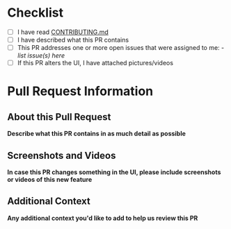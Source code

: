 <!-- 
Thank you for making a pull request! 
Since we are very busy with getting Mlem into a releaseable state, we had to introduce this short questionnaire to help us review PRs.
Before you submit your PR, please take a few minutes to fill out all the needed information.

Please note that if you do not fill out the checklist, your PR will be automatically rejected unless you are an approved contributor. 
We apologize, as we would love to dedicate the time it deserves to every PR, but at present, we are under considerable time pressure.
-->

# Checklist
- [ ] I have read [CONTRIBUTING.md](./CONTRIBUTING.md)
- [ ] I have described what this PR contains
- [ ] This PR addresses one or more open issues that were assigned to me:
      - *list issue(s) here*
- [ ] If this PR alters the UI, I have attached pictures/videos

# Pull Request Information

## About this Pull Request
**Describe what this PR contains in as much detail as possible**

## Screenshots and Videos
**In case this PR changes something in the UI, please include screenshots or videos of this new feature**

## Additional Context
**Any additional context you'd like to add to help us review this PR**
